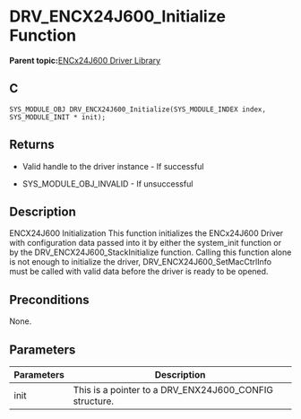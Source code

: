 # DRV\_ENCX24J600\_Initialize Function

**Parent topic:**[ENCx24J600 Driver Library](GUID-F35BADF5-5469-4970-B3C5-52AB1E2287AB.md)

## C

```
SYS_MODULE_OBJ DRV_ENCX24J600_Initialize(SYS_MODULE_INDEX index, SYS_MODULE_INIT * init); 
```

## Returns

-   Valid handle to the driver instance - If successful

-   SYS\_MODULE\_OBJ\_INVALID - If unsuccessful


## Description

ENCX24J600 Initialization This function initializes the ENCx24J600 Driver with configuration data passed into it by either the system\_init function or by the DRV\_ENCX24J600\_StackInitialize function. Calling this function alone is not enough to initialize the driver, DRV\_ENCX24J600\_SetMacCtrlInfo must be called with valid data before the driver is ready to be opened.

## Preconditions

None.

## Parameters

|Parameters|Description|
|----------|-----------|
|init|This is a pointer to a DRV\_ENX24J600\_CONFIG structure.|

